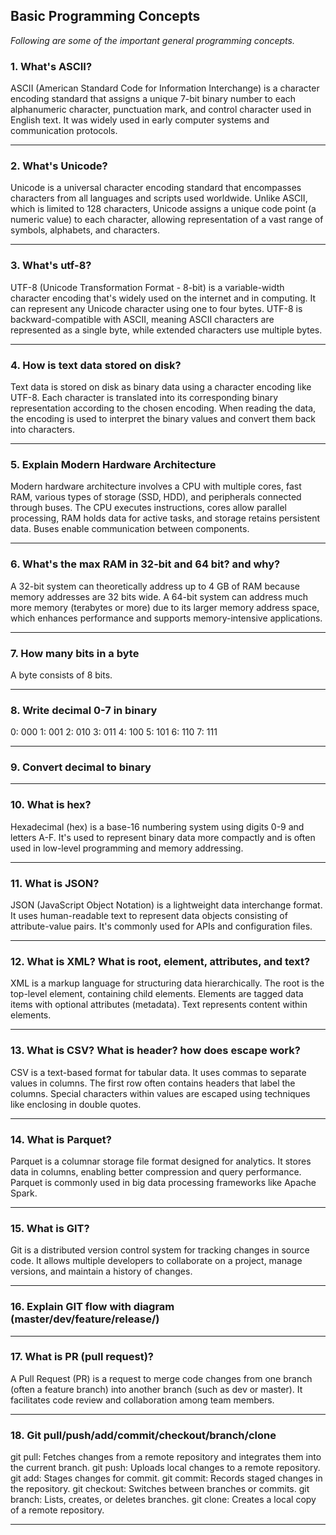 ## Basic Programming Concepts
*Following are some of the important general programming concepts.*




### 1. What's ASCII?
ASCII (American Standard Code for Information Interchange) is a character encoding standard that assigns a unique 7-bit binary number to each alphanumeric character, punctuation mark, and control character used in English text. It was widely used in early computer systems and communication protocols.

----------------------------------------------

### 2. What's Unicode?
Unicode is a universal character encoding standard that encompasses characters from all languages and scripts used worldwide. Unlike ASCII, which is limited to 128 characters, Unicode assigns a unique code point (a numeric value) to each character, allowing representation of a vast range of symbols, alphabets, and characters.

----------------------------------------------

### 3. What's utf-8?
UTF-8 (Unicode Transformation Format - 8-bit) is a variable-width character encoding that's widely used on the internet and in computing. It can represent any Unicode character using one to four bytes. UTF-8 is backward-compatible with ASCII, meaning ASCII characters are represented as a single byte, while extended characters use multiple bytes.

----------------------------------------------

### 4. How is text data stored on disk?
Text data is stored on disk as binary data using a character encoding like UTF-8. Each character is translated into its corresponding binary representation according to the chosen encoding. When reading the data, the encoding is used to interpret the binary values and convert them back into characters.

----------------------------------------------

### 5. Explain Modern Hardware Architecture
Modern hardware architecture involves a CPU with multiple cores, fast RAM, various types of storage (SSD, HDD), and peripherals connected through buses. The CPU executes instructions, cores allow parallel processing, RAM holds data for active tasks, and storage retains persistent data. Buses enable communication between components.

----------------------------------------------

### 6. What's the max RAM in 32-bit and 64 bit? and why?
A 32-bit system can theoretically address up to 4 GB of RAM because memory addresses are 32 bits wide. A 64-bit system can address much more memory (terabytes or more) due to its larger memory address space, which enhances performance and supports memory-intensive applications.

----------------------------------------------

### 7. How many bits in a byte
A byte consists of 8 bits.

----------------------------------------------

### 8. Write decimal 0-7 in binary
0: 000
1: 001
2: 010
3: 011
4: 100
5: 101
6: 110
7: 111

----------------------------------------------

### 9. Convert decimal to binary

----------------------------------------------

### 10. What is hex?
Hexadecimal (hex) is a base-16 numbering system using digits 0-9 and letters A-F. It's used to represent binary data more compactly and is often used in low-level programming and memory addressing.

----------------------------------------------

### 11. What is JSON?
JSON (JavaScript Object Notation) is a lightweight data interchange format. It uses human-readable text to represent data objects consisting of attribute-value pairs. It's commonly used for APIs and configuration files.

----------------------------------------------

### 12. What is XML? What is root, element, attributes, and text?
XML is a markup language for structuring data hierarchically. 
The root is the top-level element, containing child elements. 
Elements are tagged data items with optional attributes (metadata). 
Text represents content within elements.

----------------------------------------------

### 13. What is CSV? What is header? how does escape work?
CSV is a text-based format for tabular data. It uses commas to separate values in columns. The first row often contains headers that label the columns. Special characters within values are escaped using techniques like enclosing in double quotes.

----------------------------------------------

### 14. What is Parquet?
Parquet is a columnar storage file format designed for analytics. It stores data in columns, enabling better compression and query performance. Parquet is commonly used in big data processing frameworks like Apache Spark.

----------------------------------------------

### 15. What is GIT? 
Git is a distributed version control system for tracking changes in source code. It allows multiple developers to collaborate on a project, manage versions, and maintain a history of changes.

----------------------------------------------
### 16. Explain GIT flow with diagram (master/dev/feature/release/)
----------------------------------------------

### 17. What is PR (pull request)?
A Pull Request (PR) is a request to merge code changes from one branch (often a feature branch) into another branch (such as dev or master). It facilitates code review and collaboration among team members.

----------------------------------------------

### 18. Git pull/push/add/commit/checkout/branch/clone
git pull: Fetches changes from a remote repository and integrates them into the current branch.
git push: Uploads local changes to a remote repository.
git add: Stages changes for commit.
git commit: Records staged changes in the repository.
git checkout: Switches between branches or commits.
git branch: Lists, creates, or deletes branches.
git clone: Creates a local copy of a remote repository.

----------------------------------------------
